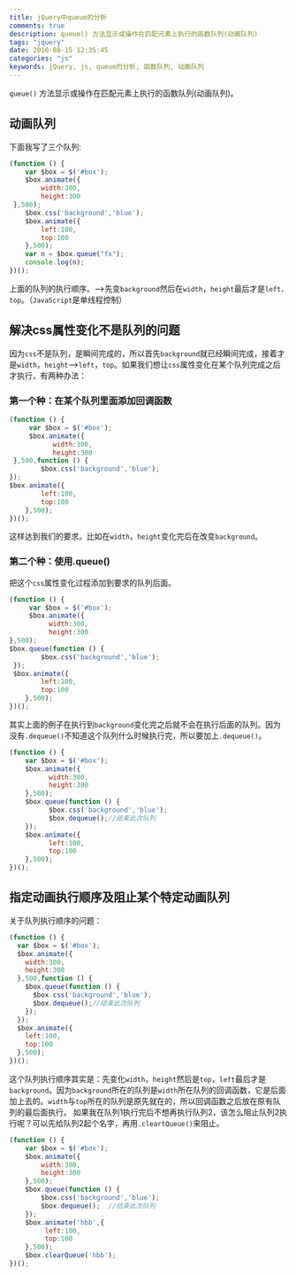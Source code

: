 ```yaml
---
title: jQuery中queue的分析
comments: true
description: queue() 方法显示或操作在匹配元素上执行的函数队列(动画队列)
tags: "jquery"
date: 2016-08-15 12:35:45
categories: "js"
keywords: jQuery, js, queue的分析, 函数队列, 动画队列
---
```


`queue()` 方法显示或操作在匹配元素上执行的函数队列(动画队列)。

## 动画队列

下面我写了三个队列:

```js
(function () {
    var $box = $('#box');
    $box.animate({
        width:300,
        height:300
 },500);
    $box.css('background','blue');
    $box.animate({
        left:100,
        top:100
    },500);
    var n = $box.queue("fx");
    console.log(n);
})();
```

上面的队列的执行顺序。—–>先变`background`然后在`width`，`height`最后才是`left，top`。（`JavaScript`是单线程控制）

## 解决css属性变化不是队列的问题

因为`css`不是队列，是瞬间完成的，所以首先`background`就已经瞬间完成，接着才是`width`，`height`—>`left`，`top`。如果我们想让`css`属性变化在某个队列完成之后才执行，有两种办法：

### 第一个种：在某个队列里面添加回调函数

```js
(function () {
     var $box = $('#box');
     $box.animate({
           width:300,
           height:300
 },500,function () {
        $box.css('background','blue');
});
$box.animate({
        left:100,
        top:100
    },500);
})();
```

这样达到我们的要求。比如在`width`，`height`变化完后在改变`background`。

### 第二个种：使用.queue()

把这个`css`属性变化过程添加到要求的队列后面。

```js
(function () {
     var $box = $('#box');
     $box.animate({
          width:300,
          height:300
},500);
$box.queue(function () {
        $box.css('background','blue');
 });
 $box.animate({
        left:100,
        top:100
    },500);
})();
```

其实上面的例子在执行到`background`变化完之后就不会在执行后面的队列。因为没有`.dequeue()`不知道这个队列什么时候执行完，所以要加上`.dequeue()`。

```js
(function () {
    var $box = $('#box');
    $box.animate({
          width:300,
          height:300
    },500);
    $box.queue(function () {
          $box.css('background','blue');
          $box.dequeue();//结束此次队列
    });
    $box.animate({
          left:100,
          top:100
    },500);
})();
```

## 指定动画执行顺序及阻止某个特定动画队列

关于队列执行顺序的问题：

```js
(function () {
  var $box = $('#box');
  $box.animate({
    width:300,
    height:300
  },500,function () {
    $box.queue(function () {
      $box.css('background','blue');
      $box.dequeue();//结束此次队列
    });
  });
  $box.animate({
    left:100,
    top:100
  },500);
})();
```

这个队列执行顺序其实是：先变化`width`，`height`然后是`top`，`left`最后才是`background`。因为`background`所在的队列是`width`所在队列的回调函数，它是后面加上去的。`width`与`top`所在的队列是原先就在的，所以回调函数之后放在原有队列的最后面执行。
如果我在队列1执行完后不想再执行队列2，该怎么阻止队列2执行呢？可以先给队列2起个名字，再用`.cleartQueue()`来阻止。

```js
(function () {
    var $box = $('#box');
    $box.animate({
        width:300,
        height:300
    },500);
    $box.queue(function () {
        $box.css('background','blue');
        $box.dequeue();  //结束此次队列
    });
    $box.animate('hbb',{
         left:100,
         top:100
    },500);
    $box.clearQueue('hbb');
})();
```
